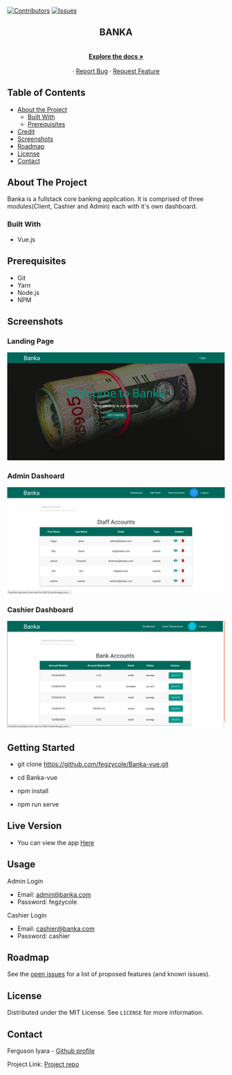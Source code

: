 [![Contributors][contributors-shield]][contributors-url]
[![Issues][issues-shield]][issues-url]
<br />
<p align="center">
 
  <h2 align="center">BANKA</h2>
  <p align="center">
    <br />
    <a href="https://github.com/fegzycole/Banka-vue/"><strong>Explore the docs »</strong></a>
    <br />
    <br />
    ·
    <a href="https://github.com/fegzycole/Banka-vue/issues">Report Bug</a>
    ·
    <a href="https://github.com/fegzycole/Banka-vue/issues">Request Feature</a>
  </p>
</p>


<!-- TABLE OF CONTENTS -->
## Table of Contents

* [About the Project](#about-the-project)
  * [Built With](#built-with)
  * [Prerequisites](#prerequisites)
* [Credit](#credit)
* [Screenshots](#screenshots)
* [Roadmap](#roadmap)
* [License](#license)
* [Contact](#contact)



<!-- ABOUT THE PROJECT -->
## About The Project

Banka is a fullstack core banking application. It is comprised of three modules(Client, Cashier and Admin) each with it's own dashboard.


### Built With

- Vue.js

## Prerequisites
 - Git
 - Yarn
 - Node.js
 - NPM


## Screenshots

### Landing Page

![screenshot](screenshots/home.png)

### Admin Dashoard
![screenshot](screenshots/dash1.png)

### Cashier Dashboard
![screenshot](screenshots/dash2.png)


## Getting Started

- git clone https://github.com/fegzycole/Banka-vue.git

- cd Banka-vue

- npm install

- npm run serve


## Live Version

- You can view the app [Here](https://vast-tor-00576.herokuapp.com/#/)

## Usage

Admin Login
- Email: admin@banka.com
- Password: fegzycole

Cashier Login
- Email: cashier@banka.com
- Password: cashier

<!-- ROADMAP -->
## Roadmap

See the [open issues](https://github.com/fegzycole/Banka-vue/issues) for a list of proposed features (and known issues).


<!-- LICENSE -->
## License

Distributed under the MIT License. See `LICENSE` for more information.

<!-- CONTACT -->
## Contact
Ferguson Iyara - [Github profile](https://github.com/fegzycole)

Project Link: [Project repo](https://github.com/fegzycole/Banka-vue)

<!-- MARKDOWN LINKS & IMAGES -->
<!-- https://www.markdownguide.org/basic-syntax/#reference-style-links -->
[contributors-shield]: https://img.shields.io/badge/Contributors-1-%2300ff00
[contributors-url]: https://github.com/fegzycole/Banka-vue/graphs/contributors
[issues-shield]: https://img.shields.io/badge/issues-0-%2300ff00
[issues-url]: https://github.com/fegzycole/Banka-vue/issues/